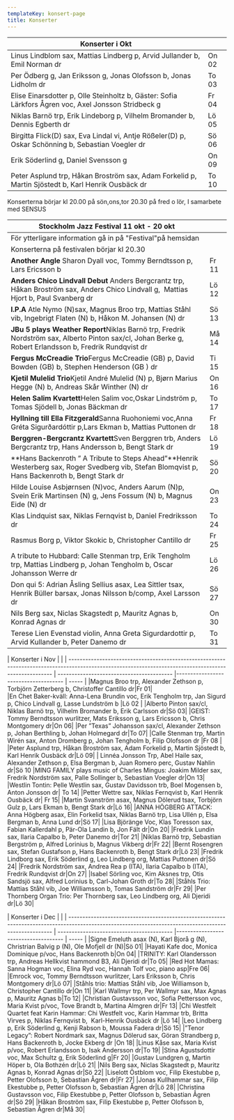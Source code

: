 ```yaml
---
templateKey: konsert-page
title: Konserter
---
```


| Konserter i Okt                                                                                   |       |
| ------------------------------------------------------------------------------------------------- | ----- |
| Linus Lindblom sax, Mattias Lindberg p, Arvid Jullander b, Emil Norman dr                         | On 02 |
| Per Ödberg g, Jan Eriksson g, Jonas Olofsson b, Jonas Lidholm dr                                  | To 03 |
| Elise Einarsdotter p, Olle Steinholtz b, Gäster: Sofia Lärkfors Ågren voc, Axel Jonsson Stridbeck g                                                   | Fr 04    |
| Niklas Barnö trp, Erik Lindeborg p, Vilhelm Bromander b, Dennis Egberth dr                        | Lö 05 |
| Birgitta Flick(D) sax, Eva Lindal vi, Antje Rößeler(D) p, Oskar Schönning b, Sebastian Voegler dr   | Sö 06 |
| Erik Söderlind g, Daniel Svensson g                                                               | On 09 |
| Peter Asplund trp, Håkan Broström sax, Adam Forkelid p, Martin Sjöstedt b, Karl Henrik Ousbäck dr | To 10 |

Konserterna börjar kl 20.00 på sön,ons,tor                                                                                                                               20.30 på fred o lör, I samarbete med SENSUS

| Stockholm Jazz Festival 11 okt - 20 okt                                                                                                                |                                           |
| ------------------------------------------------------------------------------------------------------------------------------------------------------ | ----------------------------------------- |
| För ytterligare information gå in på "Festival"på hemsidan|                                                                                             
| Konserterna på festivalen börjar kl 20.30 |
| **Another Angle** Sharon Dyall voc, Tommy Berndtsson p, Lars Ericsson b                                                                                | Fr 11                                     |
| **Anders Chico Lindvall Debut** Anders Bergcrantz trp, Håkan Broström sax, Anders Chico Lindvall g,  Mattias Hjort b, Paul Svanberg dr                 | Lö 12                                     |
| **I.P.A** Atle Nymo (N)sax, Magnus Broo trp, Mattias Ståhl vib, Ingebrigt Flaten (N) b, Håkon M. Johansen (N) dr                                       | Sö 13                                     |
| **JBu 5 plays Weather Report**Niklas Barnö trp, Fredrik Nordström sax, Alberto Pinton sax/cl, Johan Berke g, Robert Erlandsson b, Fredrik Rundqvist dr | Må 14                                     |
| **Fergus McCreadie Trio**Fergus McCreadie (GB) p, David Bowden (GB) b, Stephen Henderson (GB ) dr                                                      | Ti 15                                     |
| **Kjetil Mulelid Trio**Kjetil André Mulelid (N) p, Bjørn Marius Hegge (N) b, Andreas Skår Winther (N) dr                                               | On 16                                     |
| **Helen Salim Kvartett**Helen Salim voc,Oskar Lindström p, Tomas Sjödell b, Jonas Bäckman dr                                                           | To 17                                     |
| **Hyllning till Ella Fitzgerald**Sanna Ruohoniemi voc,Anna Gréta Sigurðardóttir p,Lars Ekman b, Mattias Puttonen dr                                    | Fr 18                                     |
| **Berggren-Bergcrantz Kvartett**Sven Berggren trb, Anders Bergcrantz trp, Hans Andersson b, Bengt Stark dr                                             | Lö 19                                     |
| **Hans Backenroth ” A Tribute to Steps Ahead”**Henrik Westerberg sax, Roger Svedberg vib, Stefan Blomqvist p, Hans Backenroth b, Bengt Stark dr        | Sö 20|                                     
|Hilde Louise Asbjørnsen (N)voc, Anders Aarum (N)p, Svein Erik Martinsen (N) g, Jens Fossum (N) b, Magnus Eide (N) dr| On 23|                                     
|Klas Lindquist sax, Niklas Fernqvist b, Daniel Fredriksson dr |To 24|
|Rasmus Borg p, Viktor Skokic b, Christopher Cantillo dr| Fr 25 |
|A tribute to Hubbard: Calle Stenman trp, Erik Tengholm trp, Mattias Lindberg p, Johan Tengholm b, Oscar Johansson Werre dr|Lö 26| 
|Don qui 5: Adrian Åsling Sellius asax, Lea Sittler tsax, Henrik Büller barsax, Jonas Nilsson b/comp, Axel Larsson dr |Sö 27|
|Nils Berg sax, Niclas Skagstedt p, Mauritz Agnas b, Konrad Agnas dr| On 30|
|Terese Lien Evenstad violin, Anna Greta Sigurdardottir p, Arvid Kullander b, Peter Danemo dr|To 31|

| Konserter i Nov                                                                                   |       |
| ------------------------------------------------------------------------------------------------------------------------------------------------------ | ----------------------------------------- |------------------------------------- | ----- |
|Magnus Broo trp, Alexander Zethson p, Torbjörn Zetterberg b, Christoffer Cantillo dr|Fr 01|    
|En Chet Baker-kväll: Anna-Lena Brundin voc, Erik Tengholm trp, Jan Sigurd p, Chico Lindvall g, Lasse Lundström b |Lö 02 |
|Alberto Pinton sax/cl, Niklas Barnö trp, Vilhelm Bromander b, Erik Carlsson dr|Sö 03|
|GEIST: Tommy Berndtsson wurlitzer, Mats Eriksson g, Lars Ericsson b, Chris Montgomery dr|On 06|
|Per ”Texas” Johansson sax/cl, Alexander Zethson p, Johan Berthling b, Johan Holmegard dr|To 07|
|Calle Stenman trp, Martin Wirén sax, Anton Dromberg p, Johan Tengholm b, Filip Olofsson dr |Fr 08 |
|Peter Asplund trp, Håkan Broström sax, Adam Forkelid p, Martin Sjöstedt b, Karl Henrik Ousbäck dr|Lö 09|
| Linnéa Jonsson Trp, Abel Haile sax, Alexander Zethson p, Elsa Bergman b, Juan Romero perc, Gustav Nahlin dr|Sö 10
|MING FAMILY plays music of Charles Mingus: Joakim Milder sax, Fredrik Nordström sax, Palle Sollinger b, Sebastian Voegler dr|On 13|
|Westlin Tontin: Pelle Westlin sax, Gustav Davidsson trb, Boel Mogensen b, Anton Jonsson dr| To 14|
|Petter Wettre sax, Niklas Fernqvist b, Karl Henrik Ousbäck dr| Fr 15|
|Martin Svanström asax, Magnus Dölerud tsax, Torbjörn Gulz p, Lars Ekman b, Bengt Stark dr|Lö 16|
|ANNA HÖGBERG ATTACK: Anna Högberg asax, Elin Forkelid tsax, Niklas Barnö trp, Lisa Ullén p, Elsa Bergman b, Anna Lund dr|Sö 17|
|Lisa Björänge Voc, Klas Toresson sax, Fabian Kallerdahl p, Pär-Ola Landin b, Jon Fält dr|On 20|
|Fredrik Lundin sax, Ilaria Capalbo b, Peter Danemo dr|Tor 21|
|Niklas Barnö trp, Sebastian Bergström p, Alfred Lorinius b, Magnus Vikberg dr|Fr 22|
|Bernt Rosengren sax, Stefan Gustafson p, Hans Backenroth b, Bengt Stark dr|Lö 23|
|Fredrik Lindborg sax, Erik Söderlind g, Leo Lindberg org, Mattias Puttonen dr|Sö 24|
|Fredrik Nordström sax, Andrea Rea p (ITA), Ilaria Capalbo b (ITA), Fredrik Rundqvist dr|On 27|
|Isabel Sörling voc, Kim Aksnes trp, Otis Sandsjö sax, Alfred Lorinius b, Carl-Johan Groth dr|To 28|
|Ståhls Trio: Mattias Ståhl vib, Joe Williamsson b, Tomas Sandström dr|Fr 29|
|Per Thornberg Organ Trio: Per Thornberg sax, Leo Lindberg org, Ali Djeridi dr|Lö 30|

| Konserter i Dec                                                                                   |       |
| ------------------------------------------------------------------------------------------------------------------------------------------------------ | ----------------------------------------- |------------------------------------- | ----- |
|Signe Emeluth asax (N), Karl Bjorå g (N), Christrian Balvig p (N), Ole Mofjell dr (N)|Sö 01|
|Hayati Kafe doc, Monica Dominique p/voc, Hans Backenroth  b|On 04|
|TRINITY: Karl Olandersson trp, Andreas Hellkvist hammond B3, Ali Djeridi dr|To 05|
|Red Hot Mamas: Sanna Hogman voc, Elina Ryd voc, Hannah Tolf voc, piano asp|Fre 06|
|Emrock voc, Tommy Berndtsson wurlitzer, Lars Eriksson b, Chris Montgomery dr|Lö 07|
|Ståhls trio: Mattias Ståhl vib, Joe Williamson b, Christopher Cantillo dr|On 11|
|Karl Wallmyr trp, Per Wallmyr sax, Max Agnas p, Mauritz Agnas b|To 12|
|Christian Gustavsson voc, Sofia Pettersson voc, Maria Kvist p/voc, Tove Brandt b, Martina Almgren dr|Fr 13|
|Chi Westfelt Quartet feat Karin Hammar: Chi Westfelt voc, Karin Hammar trb, Britta Virves p, Niklas Fernqvist b, 	 	Karl-Henrik Ousbäck dr |Lö 14|
|Leo Lindberg p, Erik Söderlind g, Kenji Rabson b, Moussa Fadera dr|Sö 15|
|”Tenor Legacy”: Robert Nordmark sax, Magnus Dölerud sax, Göran Strandberg p, Hans Backenroth b, Jocke Ekberg dr |On 18|
|Linus Kåse sax, Maria Kvist p/voc, Robert Erlandsson b, Isak Andersson dr|To 19|
|Stina Agustsdottir voc, Max Schultz g, Erik Söderlind g|Fr 20|
|Gustav Lundgren g, Martin Höper b, Ola Bothzén dr|Lö 21|
|Nils Berg sax, Niclas Skagstedt p, Mauritz Agnas b, Konrad Agnas dr|Sö 22|
|Liselott Östblom voc, Filip Ekestubbe p, Petter Olofsson b, Sebastian Ågren dr|Fr 27|
|Jonas Kullhammar sax, Filip Ekestubbe p, Petter Olofsson b, Sebastian Ågren dr|Lö 28|
|Christina Gustavsson voc, Filip Ekestubbe p, Petter Olofsson b, Sebastian Ågren dr|Sö 29|
|Håkan Broström sax, Filip Ekestubbe p, Petter Olofsson b, Sebastian Ågren dr|Må 30|	


	
  





                                                                                 
